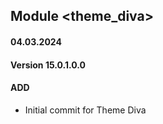 ## Module <theme_diva>

#### 04.03.2024
#### Version 15.0.1.0.0
#### ADD
- Initial commit for Theme Diva
